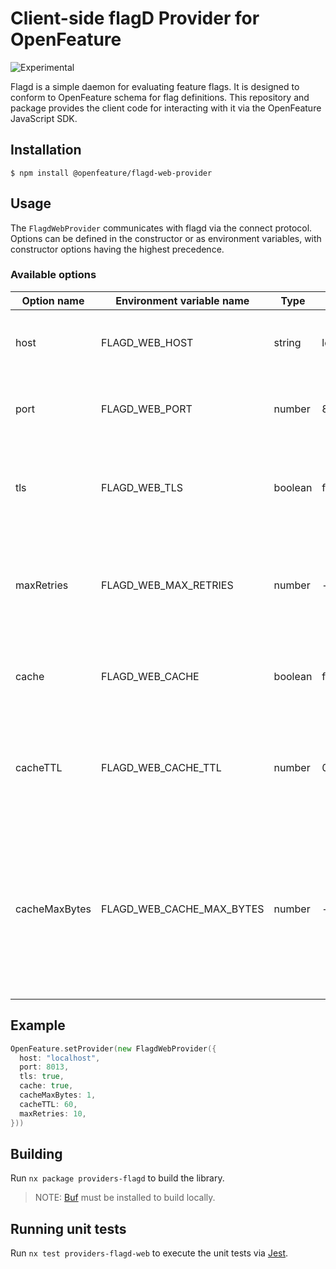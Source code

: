 # Client-side flagD Provider for OpenFeature

![Experimental](https://img.shields.io/badge/experimental-breaking%20changes%20allowed-yellow)

Flagd is a simple daemon for evaluating feature flags.
It is designed to conform to OpenFeature schema for flag definitions.
This repository and package provides the client code for interacting with it via the OpenFeature JavaScript SDK.

## Installation

```
$ npm install @openfeature/flagd-web-provider
```

## Usage

The `FlagdWebProvider` communicates with flagd via the connect protocol.
Options can be defined in the constructor or as environment variables, with constructor options having the highest precedence.

### Available options

| Option name | Environment variable name | Type    | Default   |  Description   | 
| ----------- | ------------------------- | ------- | --------- | -------------- |
| host        | FLAGD_WEB_HOST                | string  | localhost | sets the host used to connect to the flagd instance |
| port        | FLAGD_WEB_PORT                | number  | 8013      | sets the port used to connect to the flagd instance |
| tls         | FLAGD_WEB_TLS                 | boolean | false     | when set to true the provider will attempt to connect to flagd via https |
| maxRetries       | FLAGD_WEB_MAX_RETRIES               | number | -     | sets the maximum number of retries for a connection to be made to the flagd instance |
| cache       | FLAGD_WEB_CACHE               | boolean | false     | when set to true the provider will use client side caching |
| cacheTTL       | FLAGD_WEB_CACHE_TTL               | number | 0     | sets the timeout for items in the cache in seconds, a value of 0 disables the timeout |
| cacheMaxBytes       | FLAGD_WEB_CACHE_MAX_BYTES               | number | -     | sets maximum size for the cache in bytes, once the threshold is reached the cache is emptied. A value of 0 disables this functionality |


## Example

```go
OpenFeature.setProvider(new FlagdWebProvider({
  host: "localhost",
  port: 8013,
  tls: true,
  cache: true,
  cacheMaxBytes: 1,
  cacheTTL: 60,
  maxRetries: 10,
}))
```

## Building

Run `nx package providers-flagd` to build the library.

> NOTE: [Buf](https://docs.buf.build/installation) must be installed to build locally.

## Running unit tests

Run `nx test providers-flagd-web` to execute the unit tests via [Jest](https://jestjs.io).

